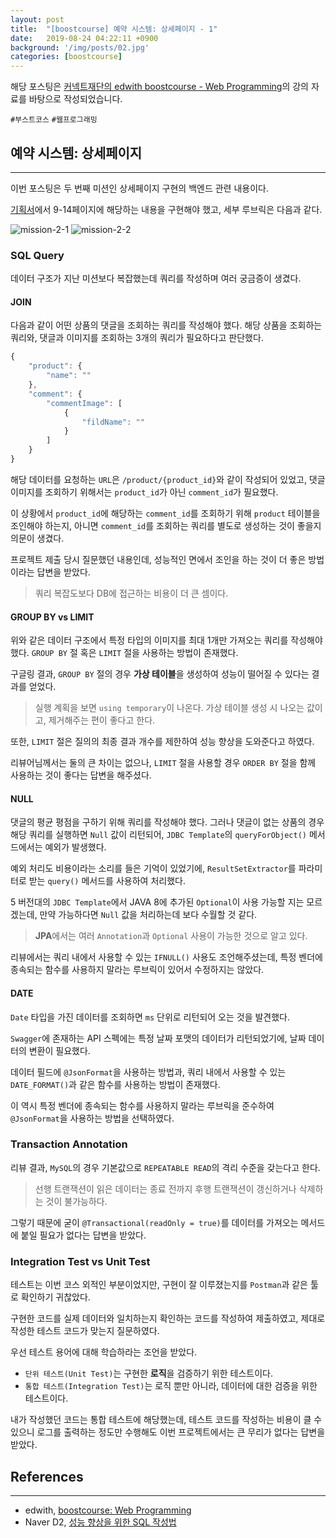 ```yaml
---
layout: post
title:  "[boostcourse] 예약 시스템: 상세페이지 - 1"
date:   2019-08-24 04:22:11 +0900
background: '/img/posts/02.jpg'
categories: [boostcourse]
---
```


해당 포스팅은 [커넥트재단의 edwith boostcourse - Web Programming](http://www.edwith.org/boostcourse-web)의 강의 자료를 바탕으로 작성되었습니다.

`#부스트코스` `#웹프로그래밍`

## 예약 시스템: 상세페이지
---
이번 포스팅은 두 번째 미션인 상세페이지 구현의 백엔드 관련 내용이다.

[기획서](https://docs.google.com/presentation/d/1i2IC1yIH5ACFCvCH4EMVv_3Zw2oltRvHK94amyNEKbs/edit#slide=id.p11)에서
9-14페이지에 해당하는 내용을 구현해야 했고, 세부 루브릭은 다음과 같다.

![mission-2-1](https://user-images.githubusercontent.com/28993371/63611045-f3e51400-c615-11e9-8908-ae02145ba27f.JPG)
![mission-2-2](https://user-images.githubusercontent.com/28993371/63611044-f34c7d80-c615-11e9-8324-7188aea7a8cc.JPG)

### SQL Query
데이터 구조가 지난 미션보다 복잡했는데 쿼리를 작성하며 여러 궁금증이 생겼다.

#### JOIN
다음과 같이 어떤 상품의 댓글을 조회하는 쿼리를 작성해야 했다.
해당 상품을 조회하는 쿼리와, 댓글과 이미지를 조회하는 3개의 쿼리가 필요하다고 판단했다.

```javascript
{
    "product": {
        "name": ""
    },
    "comment": {
        "commentImage": [
            {
                "fildName": ""
            }
        ]
    }
}
```

해당 데이터를 요청하는 `URL`은 `/product/{product_id}`와 같이 작성되어 있었고,
댓글 이미지를 조회하기 위해서는 `product_id`가 아닌 `comment_id`가 필요했다.

이 상황에서 `product_id`에 해당하는 `comment_id`를 조회하기 위해 `product` 테이블을 조인해야 하는지,
아니면 `comment_id`를 조회하는 쿼리를 별도로 생성하는 것이 좋을지 의문이 생겼다.

프로젝트 제출 당시 질문했던 내용인데, 성능적인 면에서 조인을 하는 것이 더 좋은 방법이라는 답변을 받았다.
> 쿼리 복잡도보다 DB에 접근하는 비용이 더 큰 셈이다.

#### GROUP BY vs LIMIT
위와 같은 데이터 구조에서 특정 타입의 이미지를 최대 1개만 가져오는 쿼리를 작성해야 했다.
`GROUP BY` 절 혹은 `LIMIT` 절을 사용하는 방법이 존재했다.

구글링 결과, `GROUP BY` 절의 경우 **가상 테이블**을 생성하여 성능이 떨어질 수 있다는 결과를 얻었다.
> 실행 계획을 보면 `using temporary`이 나온다. 가상 테이블 생성 시 나오는 값이고, 제거해주는 편이 좋다고 한다. 

또한, `LIMIT` 절은 질의의 최종 결과 개수를 제한하여 성능 향상을 도와준다고 하였다.

리뷰어님께서는 둘의 큰 차이는 없으나, `LIMIT` 절을 사용할 경우 `ORDER BY` 절을 함께 사용하는 것이 좋다는 답변을 해주셨다.

#### NULL
댓글의 평균 평점을 구하기 위해 쿼리를 작성해야 했다. 그러나 댓글이 없는 상품의 경우 해당 쿼리를 실행하면 `Null` 값이 리턴되어,
`JDBC Template`의 `queryForObject()` 메서드에서는 예외가 발생했다.

예외 처리도 비용이라는 소리를 들은 기억이 있었기에,
`ResultSetExtractor`를 파라미터로 받는 `query()` 메서드를 사용하여 처리했다.

5 버전대의 `JDBC Template`에서 JAVA 8에 추가된 `Optional`이 사용 가능할 지는 모르겠는데,
만약 가능하다면 `Null` 값을 처리하는데 보다 수월할 것 같다.
> **JPA**에서는 여러 `Annotation`과 `Optional` 사용이 가능한 것으로 알고 있다.

리뷰에서는 쿼리 내에서 사용할 수 있는 `IFNULL()` 사용도 조언해주셨는데,
특정 벤더에 종속되는 함수를 사용하지 말라는 루브릭이 있어서 수정하지는 않았다.

#### DATE
`Date` 타입을 가진 데이터를 조회하면 `ms` 단위로 리턴되어 오는 것을 발견했다.

`Swagger`에 존재하는 API 스펙에는 특정 날짜 포맷의 데이터가 리턴되었기에, 날짜 데이터의 변환이 필요했다.

데이터 필드에 `@JsonFormat`을 사용하는 방법과, 쿼리 내에서 사용할 수 있는 `DATE_FORMAT()`과 같은 함수를 사용하는 방법이 존재했다.

이 역시 특정 벤더에 종속되는 함수를 사용하지 말라는 루브릭을 준수하여 `@JsonFormat`을 사용하는 방법을 선택하였다.

### Transaction Annotation
리뷰 결과, `MySQL`의 경우 기본값으로 `REPEATABLE READ`의 격리 수준을 갖는다고 한다.
> 선행 트랜잭션이 읽은 데이터는 종료 전까지 후행 트랜잭션이 갱신하거나 삭제하는 것이 불가능하다.

그렇기 때문에 굳이 `@Transactional(readOnly = true)`를 데이터를 가져오는 메서드에 붙일 필요가 없다는 답변을 받았다.

### Integration Test vs Unit Test
테스트는 이번 코스 외적인 부분이었지만, 구현이 잘 이루졌는지를 `Postman`과 같은 툴로 확인하기 귀찮았다.

구현한 코드를 실제 데이터와 일치하는지 확인하는 코드를 작성하여 제출하였고, 제대로 작성한 테스트 코드가 맞는지 질문하였다.

우선 테스트 용어에 대해 학습하라는 조언을 받았다.
- `단위 테스트(Unit Test)`는 구현한 **로직**을 검증하기 위한 테스트이다.
- `통합 테스트(Integration Test)`는 로직 뿐만 아니라, 데이터에 대한 검증을 위한 테스트이다.

내가 작성했던 코드는 통합 테스트에 해당했는데,
테스트 코드를 작성하는 비용이 클 수 있으니 로그를 출력하는 정도만 수행해도 이번 프로젝트에서는 큰 무리가 없다는 답변을 받았다.

## References
---
- edwith, [boostcourse: Web Programming](http://www.edwith.org/boostcourse-web)
- Naver D2, [성능 향상을 위한 SQL 작성법](https://d2.naver.com/helloworld/1155)